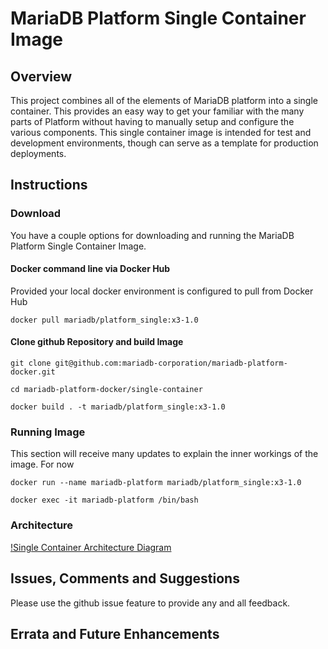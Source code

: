 # MariaDB Platform Single Container Image
## Overview

This project combines all of the elements of MariaDB platform into a single container.  This provides an easy way to get your familiar with the many parts of Platform without having to manually setup and configure the various components. This single container image is intended for test and development environments, though can serve as a template for production deployments.

## Instructions


### Download
You have a couple options for downloading and running the MariaDB Platform Single Container Image.

#### Docker command line via Docker Hub
Provided your local docker environment is configured to pull from Docker Hub

`docker pull mariadb/platform_single:x3-1.0`

#### Clone github Repository and build Image

`git clone git@github.com:mariadb-corporation/mariadb-platform-docker.git`

`cd mariadb-platform-docker/single-container`

`docker build . -t mariadb/platform_single:x3-1.0`

### Running Image
This section will receive many updates to explain the inner workings of the image.  For now

`docker run --name mariadb-platform mariadb/platform_single:x3-1.0`

`docker exec -it mariadb-platform /bin/bash`

### Architecture

[!Single Container Architecture Diagram](images/single-container-architecture.png)

## Issues, Comments and Suggestions

Please use the github issue feature to provide any and all feedback.

## Errata and Future Enhancements